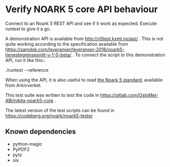 Verify NOARK 5 core API behaviour
=================================

Connect to an Noark 5 REST API and see if it work as expected.
Execute runtest to give it a go.

A demonstration API is available from http://n5test.kxml.no/api/ .
This is not quite working according to the specification available
from
https://samdok.com/leveranser/leveranser-2016/noark5-tjenestegrensesnitt-v-1-0-beta/ .
To connect the script to this demonstration API, run it like this::

  ./runtest --reference

When using the API, it is also useful to read [the Noark 5
standard](https://www.arkivverket.no/arkivverket/Offentleg-forvalting/Noark/Noark-5/Standarden),
available from Arkivverket.

This test suite was written to test the code in 
https://gitlab.com/OsloMet-ABI/nikita-noark5-core .

The latest version of the test scripts can be found in
https://codeberg.org/noark/noark5-tester


Known dependencies
------------------

- python-magic
- PyPDF2
- pytz
- six
